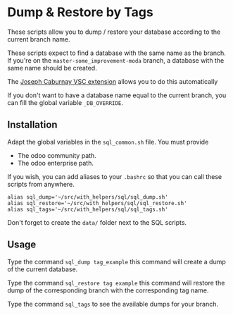 
# Dump & Restore by Tags

These scripts allow you to dump / restore your database according to the current branch name.

These scripts expect to find a database with the same name as the branch. If you're on the `master-some_improvement-moda` branch, a database with the same name should be created.

The [Joseph Caburnay VSC extension](https://marketplace.visualstudio.com/items?itemName=JosephCaburnay.odoo-dev-plugin) allows you to do this automatically

If you don't want to have a database name equal to the current branch, you can fill the global variable `_DB_OVERRIDE`.

## Installation

Adapt the global variables in the `sql_common.sh` file. You must provide
- The odoo community path.
- The odoo enterprise path.

If you wish, you can add aliases to your `.bashrc` so that you can call these scripts from anywhere.

```
alias sql_dump='~/src/with_helpers/sql/sql_dump.sh'
alias sql_restore='~/src/with_helpers/sql/sql_restore.sh'
alias sql_tags='~/src/with_helpers/sql/sql_tags.sh'
```

Don't forget to create the `data/` folder next to the SQL scripts.

## Usage
Type the command `sql_dump tag_example` this command will create a dump of the current database.

Type the command `sql_restore tag example` this command will restore the dump of the corresponding branch with the corresponding tag name.

Type the command `sql_tags` to see the available dumps for your branch.
